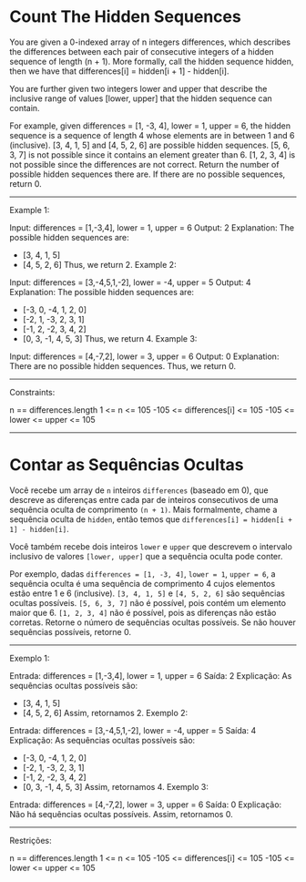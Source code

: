 # Count The Hidden Sequences

You are given a 0-indexed array of n integers differences, which describes the differences between each pair of consecutive integers of a hidden sequence of length (n + 1). More formally, call the hidden sequence hidden, then we have that differences[i] = hidden[i + 1] - hidden[i].

You are further given two integers lower and upper that describe the inclusive range of values [lower, upper] that the hidden sequence can contain.

For example, given differences = [1, -3, 4], lower = 1, upper = 6, the hidden sequence is a sequence of length 4 whose elements are in between 1 and 6 (inclusive).
[3, 4, 1, 5] and [4, 5, 2, 6] are possible hidden sequences.
[5, 6, 3, 7] is not possible since it contains an element greater than 6.
[1, 2, 3, 4] is not possible since the differences are not correct.
Return the number of possible hidden sequences there are. If there are no possible sequences, return 0.


---

Example 1:

Input: differences = [1,-3,4], lower = 1, upper = 6
Output: 2
Explanation: The possible hidden sequences are:
- [3, 4, 1, 5]
- [4, 5, 2, 6]
  Thus, we return 2.
  Example 2:

Input: differences = [3,-4,5,1,-2], lower = -4, upper = 5
Output: 4
Explanation: The possible hidden sequences are:
- [-3, 0, -4, 1, 2, 0]
- [-2, 1, -3, 2, 3, 1]
- [-1, 2, -2, 3, 4, 2]
- [0, 3, -1, 4, 5, 3]
  Thus, we return 4.
  Example 3:

Input: differences = [4,-7,2], lower = 3, upper = 6
Output: 0
Explanation: There are no possible hidden sequences. Thus, we return 0.

---

Constraints:

n == differences.length
1 <= n <= 105
-105 <= differences[i] <= 105
-105 <= lower <= upper <= 105

---

# Contar as Sequências Ocultas

Você recebe um array de `n` inteiros `differences` (baseado em 0), que descreve as diferenças entre cada par de inteiros consecutivos de uma sequência oculta de comprimento `(n + 1)`. Mais formalmente, chame a sequência oculta de `hidden`, então temos que `differences[i] = hidden[i + 1] - hidden[i]`.

Você também recebe dois inteiros `lower` e `upper` que descrevem o intervalo inclusivo de valores `[lower, upper]` que a sequência oculta pode conter.

Por exemplo, dadas `differences = [1, -3, 4]`, `lower = 1`, `upper = 6`, a sequência oculta é uma sequência de comprimento 4 cujos elementos estão entre 1 e 6 (inclusive).
`[3, 4, 1, 5]` e `[4, 5, 2, 6]` são sequências ocultas possíveis.
`[5, 6, 3, 7]` não é possível, pois contém um elemento maior que 6.
`[1, 2, 3, 4]` não é possível, pois as diferenças não estão corretas.
Retorne o número de sequências ocultas possíveis. Se não houver sequências possíveis, retorne 0.


---

Exemplo 1:

Entrada: differences = [1,-3,4], lower = 1, upper = 6
Saída: 2
Explicação: As sequências ocultas possíveis são:
- [3, 4, 1, 5]
- [4, 5, 2, 6]
  Assim, retornamos 2.
  Exemplo 2:

Entrada: differences = [3,-4,5,1,-2], lower = -4, upper = 5
Saída: 4
Explicação: As sequências ocultas possíveis são:
- [-3, 0, -4, 1, 2, 0]
- [-2, 1, -3, 2, 3, 1]
- [-1, 2, -2, 3, 4, 2]
- [0, 3, -1, 4, 5, 3]
  Assim, retornamos 4.
  Exemplo 3:

Entrada: differences = [4,-7,2], lower = 3, upper = 6
Saída: 0
Explicação: Não há sequências ocultas possíveis. Assim, retornamos 0.

---

Restrições:

n == differences.length
1 <= n <= 105
-105 <= differences[i] <= 105
-105 <= lower <= upper <= 105